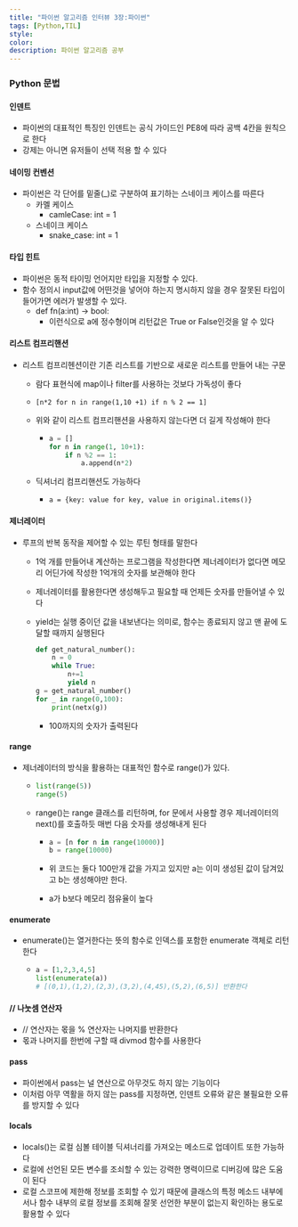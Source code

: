 ```yaml
---
title: "파이썬 알고리즘 인터뷰 3장:파이썬"
tags: [Python,TIL]
style:
color:
description: 파이썬 알고리즘 공부
---
```


### Python 문법

#### 인덴트

- 파이썬의 대표적인 특징인 인덴트는 공식 가이드인 PE8에 따라 공백 4칸을 원칙으로 한다
- 강제는 아니면 유저들이 선택 적용 할 수 있다

#### 네이밍 컨벤션

- 파이썬은 각 단어를 밑줄(_)로 구분하여 표기하는 스네이크 케이스를 따른다
  - 카멜 케이스
    - camleCase: int = 1
  - 스네이크 케이스
    - snake_case: int = 1

#### 타입 힌트

- 파이썬은 동적 타이밍 언어지만 타입을 지정할 수 있다.
- 함수 정의시 input값에 어떤것을 넣어야 하는지 명시하지 않을 경우 잘못된 타입이 들어가면 
  에러가 발생할 수 있다.
  - def fn(a:int) -> bool:
    - 이런식으로 a에 정수형이며 리턴값은 True or False인것을 알 수 있다

#### 리스트 컴프리핸션

- 리스트 컴프리헨션이란 기존 리스트를 기반으로 새로운 리스트를 만들어 내는 구문

  - 람다 표현식에 map이나 filter를 사용하는 것보다 가독성이 좋다

  - ```[n*2 for n in range(1,10 +1) if n % 2 == 1]```

  - 위와 같이 리스트 컴프리핸션을 사용하지 않는다면 더 길게 작성해야 한다

    - ```python
      a = []
      for n in range(1, 10+1):
          if n %2 == 1:
              a.append(n*2)
      ```

  - 딕셔너리 컴프리핸션도 가능하다

    - ```a = {key: value for key, value in original.items()}```

#### 제너레이터

- 루프의 반복 동작을 제어할 수 있는 루틴 형태를 말한다

  - 1억 개를 만들어내 계산하는 프로그램을 작성한다면 제너레이터가 없다면 메모리 
    어딘가에 작성한 1억개의 숫자를 보관해야 한다

  - 제너레이터를 활용한다면 생성해두고 필요할 때 언제든 숫자를 만들어낼 수 있다

  - yield는 실행 중이던 값을 내보낸다는 의미로, 함수는 종료되지 않고 맨 끝에 도달할 때까지 
    실행된다

    ```python
    def get_natural_number():
        n = 0
        while True:
            n+=1
            yield n
    g = get_natural_number()
    for _ in range(0,100):
        print(netx(g))
    ```

    - 100까지의 숫자가 출력된다

#### range

- 제너레이터의 방식을 활용하는 대표적인 함수로 range()가 있다.

  - ```python
    list(range(5))
    range(5)
    ```

  - range()는 range 클래스를 리턴하며,  for 문에서 사용할 경우 제너레이터의 next()를 호출하듯 매번 다음 숫자를 생성해내게 된다

    - ```Python
      a = [n for n in range(10000)]
      b = range(10000)
      ```

    - 위 코드는 둘다 100만개 값을 가지고 있지만 a는 이미 생성된 값이 담겨있고 b는 
      생성해야만 한다.

    - a가 b보다 메모리 점유율이 높다

#### enumerate

- enumerate()는 열거한다는 뜻의 함수로 인덱스를 포함한 enumerate 객체로 리턴한다

  - ```python
    a = [1,2,3,4,5]
    list(enumerate(a))
    # [(0,1),(1,2),(2,3),(3,2),(4,45),(5,2),(6,5)] 반환한다
    ```


#### // 나눗셈 연산자

- // 연산자는 몫을 % 연산자는 나머지를 반환한다
- 몫과 나머지를 한번에 구할 때 divmod 함수를 사용한다

#### pass

- 파이썬에서 pass는 널 연산으로 아무것도 하지 않는 기능이다
- 이처럼 아무 역활을 하지 않는 pass를 지정하면, 인덴트 오류와 같은 불필요한 오류를 방지할 수 
  있다

#### locals

- locals()는 로컬 심볼 테이블 딕셔너리를 가져오는 메소드로 업데이트 또한 가능하다
- 로컬에 선언된 모든 변수를 조쇠할 수 있는 강력한 명력이므로 디버깅에 많은 도움이 된다
- 로컬 스코프에 제한해 정보를 조회할 수 있기 때문에 클래스의 특정 메소드 내부에서나 함수 내부의 로컬 정보를 조회해 잘못 선언한 부분이 없는지 확인하는 용도로 활용할 수 있다
